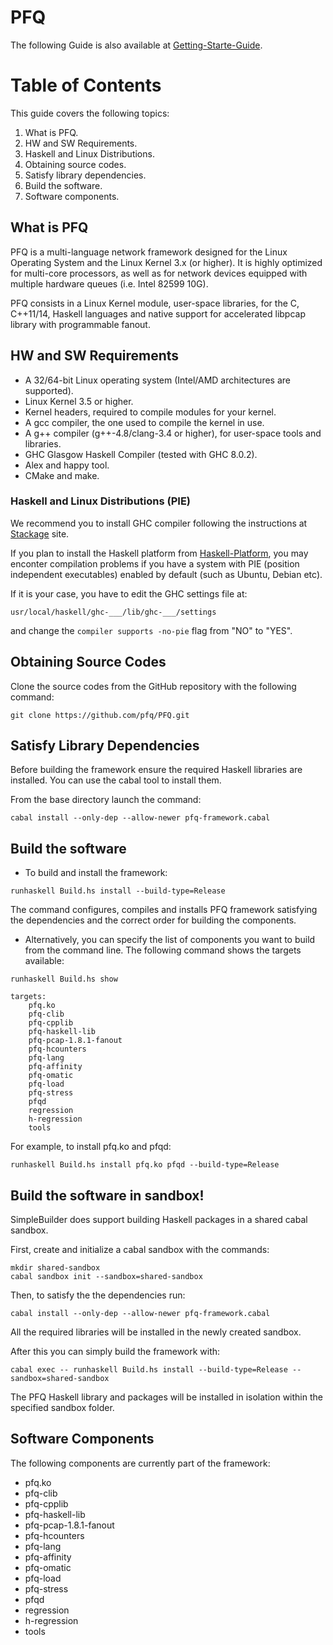 PFQ
===

The following Guide is also available at [Getting-Starte-Guide](https://github.com/pfq/PFQ/wiki/Getting-Started-Guide).

# Table of Contents

This guide covers the following topics:

1. What is PFQ.
2. HW and SW Requirements.
3. Haskell and Linux Distributions.
4. Obtaining source codes.
5. Satisfy library dependencies.
6. Build the software.
7. Software components. 

## What is PFQ

PFQ is a multi-language network framework designed for the Linux Operating System and the Linux Kernel 3.x (or higher). It is highly optimized for multi-core processors, 
as well as for network devices equipped with multiple hardware queues (i.e. Intel 82599 10G).

PFQ consists in a Linux Kernel module, user-space libraries, for the C, C++11/14, Haskell languages and native support for accelerated libpcap library 
with programmable fanout.


## HW and SW Requirements

* A 32/64-bit Linux operating system (Intel/AMD architectures are supported).
* Linux Kernel 3.5 or higher.
* Kernel headers, required to compile modules for your kernel.
* A gcc compiler, the one used to compile the kernel in use.
* A g++ compiler (g++-4.8/clang-3.4 or higher), for user-space tools and libraries.
* GHC Glasgow Haskell Compiler (tested with GHC 8.0.2).
* Alex and happy tool.
* CMake and make.


### Haskell and Linux Distributions (PIE)

We recommend you to install GHC compiler following the instructions at [Stackage](http://www.stackage.org/install) site.

If you plan to install the Haskell platform from [Haskell-Platform](https://www.haskell.org/platform/), you may enconter compilation problems if you have
a system with PIE (position independent executables) enabled by default (such as Ubuntu, Debian etc).

If it is your case, you have to edit the GHC settings file at:

`usr/local/haskell/ghc-___/lib/ghc-___/settings`

and change the `compiler supports -no-pie` flag from "NO" to "YES".


## Obtaining Source Codes

Clone the source codes from the GitHub repository with the following command:
 
`git clone https://github.com/pfq/PFQ.git`


## Satisfy Library Dependencies

Before building the framework ensure the required Haskell libraries are installed. You can use the cabal tool to install them. 

From the base directory launch the command:

`cabal install --only-dep --allow-newer pfq-framework.cabal`


## Build the software

* To build and install the framework:

`runhaskell Build.hs install --build-type=Release`

The command configures, compiles and installs PFQ framework satisfying the dependencies and the correct order for building the components.

* Alternatively, you can specify the list of components you want to build from the command line. The following command shows the targets available:

```
runhaskell Build.hs show

targets:
    pfq.ko
    pfq-clib
    pfq-cpplib
    pfq-haskell-lib
    pfq-pcap-1.8.1-fanout
    pfq-hcounters
    pfq-lang
    pfq-affinity
    pfq-omatic
    pfq-load
    pfq-stress
    pfqd
    regression
    h-regression
    tools
```

For example, to install pfq.ko and pfqd:

`runhaskell Build.hs install pfq.ko pfqd --build-type=Release`


## Build the software in sandbox!

SimpleBuilder does support building Haskell packages in a shared cabal sandbox.

First, create and initialize a cabal sandbox with the commands:

```
mkdir shared-sandbox
cabal sandbox init --sandbox=shared-sandbox
```

Then, to satisfy the the dependencies run:

`cabal install --only-dep --allow-newer pfq-framework.cabal`

All the required libraries will be installed in the newly created sandbox.

After this you can simply build the framework with:

`cabal exec -- runhaskell Build.hs install --build-type=Release --sandbox=shared-sandbox`


The PFQ Haskell library and packages will be installed in isolation within the specified sandbox folder.


## Software Components

The following components are currently part of the framework:

* pfq.ko
* pfq-clib
* pfq-cpplib
* pfq-haskell-lib
* pfq-pcap-1.8.1-fanout
* pfq-hcounters
* pfq-lang
* pfq-affinity
* pfq-omatic
* pfq-load
* pfq-stress
* pfqd
* regression
* h-regression
* tools

